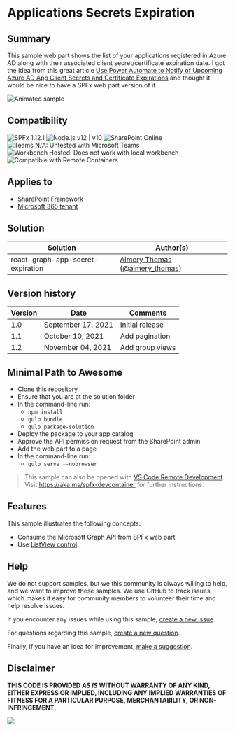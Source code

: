 # Applications Secrets Expiration

## Summary

This sample web part shows the list of your applications registered in Azure AD along with their associated client secret/certificate expiration date.
I got the idea from this great article [Use Power Automate to Notify of Upcoming Azure AD App Client Secrets and Certificate Expirations](https://techcommunity.microsoft.com/t5/core-infrastructure-and-security/use-power-automate-to-notify-of-upcoming-azure-ad-app-client/ba-p/2406145) and thought it would be nice to have a SPFx web part version of it.

![Animated sample](./assets/react-graph-app-secret-expiration-animated.gif)

## Compatibility

![SPFx 1.12.1](https://img.shields.io/badge/SPFx-1.12.1-green.svg)
![Node.js v12 | v10](https://img.shields.io/badge/Node.js-v12%20%7C%20v10-green.svg) 
![SharePoint Online](https://img.shields.io/badge/SharePoint-Online-yellow.svg)
![Teams N/A: Untested with Microsoft Teams](https://img.shields.io/badge/Teams-N%2FA-lightgrey.svg "Untested with Microsoft Teams") 
![Workbench Hosted: Does not work with local workbench](https://img.shields.io/badge/Workbench-Hosted-yellow.svg "Does not work with local workbench")
![Compatible with Remote Containers](https://img.shields.io/badge/Remote%20Containers-Compatible-green.svg)


## Applies to

- [SharePoint Framework](https://aka.ms/spfx)
- [Microsoft 365 tenant](https://docs.microsoft.com/en-us/sharepoint/dev/spfx/set-up-your-developer-tenant)

## Solution

Solution|Author(s)
--------|---------
react-graph-app-secret-expiration | [Aimery Thomas](https://github.com/a1mery) ([@aimery_thomas](https://twitter.com/aimery_thomas))

## Version history

Version|Date|Comments
-------|----|--------
1.0|September 17, 2021|Initial release
1.1|October 10, 2021|Add pagination
1.2|November 04, 2021|Add group views


## Minimal Path to Awesome

- Clone this repository
- Ensure that you are at the solution folder
- In the command-line run:
  - `npm install`
  - `gulp bundle`
  - `gulp package-solution`
- Deploy the package to your app catalog
- Approve the API permission request from the SharePoint admin
- Add the web part to a page
- In the command-line run:
  - `gulp serve --nobrowser`

>  This sample can also be opened with [VS Code Remote Development](https://code.visualstudio.com/docs/remote/remote-overview). Visit https://aka.ms/spfx-devcontainer for further instructions.

## Features

This sample illustrates the following concepts:

- Consume the Microsoft Graph API from SPFx web part
- Use [ListView control](https://pnp.github.io/sp-dev-fx-controls-react/controls/ListView/)

## Help

We do not support samples, but we this community is always willing to help, and we want to improve these samples. We use GitHub to track issues, which makes it easy for  community members to volunteer their time and help resolve issues.

If you encounter any issues while using this sample, [create a new issue](https://github.com/pnp/sp-dev-fx-webparts/issues/new?assignees=&labels=Needs%3A+Triage+%3Amag%3A%2Ctype%3Abug-suspected%2Csample%3A%20react-graph-app-secret-expiration&template=bug-report.yml&sample=react-graph-app-secret-expiration&authors=@a1mery&title=react-graph-app-secret-expiration%20-%20).

For questions regarding this sample, [create a new question](https://github.com/pnp/sp-dev-fx-webparts/issues/new?assignees=&labels=Needs%3A+Triage+%3Amag%3A%2Ctype%3Aquestion%2Csample%3A%20react-graph-app-secret-expiration&template=question.yml&sample=react-graph-app-secret-expiration&authors=@a1mery&title=react-graph-app-secret-expiration%20-%20).

Finally, if you have an idea for improvement, [make a suggestion](https://github.com/pnp/sp-dev-fx-webparts/issues/new?assignees=&labels=Needs%3A+Triage+%3Amag%3A%2Ctype%3Aenhancement%2Csample%3A%20react-graph-app-secret-expiration&template=question.yml&sample=react-graph-app-secret-expiration&authors=@a1mery&title=react-graph-app-secret-expiration%20-%20).

## Disclaimer

**THIS CODE IS PROVIDED *AS IS* WITHOUT WARRANTY OF ANY KIND, EITHER EXPRESS OR IMPLIED, INCLUDING ANY IMPLIED WARRANTIES OF FITNESS FOR A PARTICULAR PURPOSE, MERCHANTABILITY, OR NON-INFRINGEMENT.**


<img src="https://pnptelemetry.azurewebsites.net/sp-dev-fx-webparts/samples/react-graph-app-secret-expiration" />
